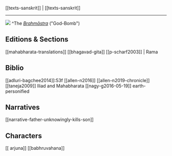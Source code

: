 [[texts-sanskrit]] | [[texts-sanskrit]]

---

![](a/928364.jpeg)
^The [*Brahmāstra*](https://en.wikipedia.org/wiki/Brahmastra) ("God-Bomb")




## Editions & Sections
[[mahabharata-translations]]
[[bhagavad-gita]]
[[p-scharf2003]] | Rama
## Biblio
[[adluri-bagchee2014]]:53f
[[allen-n2016]]
[[allen-n2019-chronicle]]
[[taneja2009]] Iliad and Mahabharata
[[nagy-g2016-05-19]] earth-personified
## Narratives
[[narrative-father-unknowingly-kills-son]]
## Characters
[[ arjuna]] 
[[babhruvahana]]